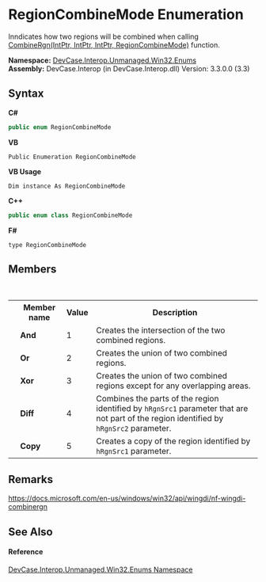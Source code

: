 # RegionCombineMode Enumeration
 

Inndicates how two regions will be combined when calling <a href="M_DevCase_Interop_Unmanaged_Win32_NativeMethods_CombineRgn">CombineRgn(IntPtr, IntPtr, IntPtr, RegionCombineMode)</a> function.

**Namespace:**&nbsp;<a href="N_DevCase_Interop_Unmanaged_Win32_Enums">DevCase.Interop.Unmanaged.Win32.Enums</a><br />**Assembly:**&nbsp;DevCase.Interop (in DevCase.Interop.dll) Version: 3.3.0.0 (3.3)

## Syntax

**C#**<br />
``` C#
public enum RegionCombineMode
```

**VB**<br />
``` VB
Public Enumeration RegionCombineMode
```

**VB Usage**<br />
``` VB Usage
Dim instance As RegionCombineMode
```

**C++**<br />
``` C++
public enum class RegionCombineMode
```

**F#**<br />
``` F#
type RegionCombineMode
```


## Members
&nbsp;<table><tr><th></th><th>Member name</th><th>Value</th><th>Description</th></tr><tr><td /><td target="F:DevCase.Interop.Unmanaged.Win32.Enums.RegionCombineMode.And">**And**</td><td>1</td><td>Creates the intersection of the two combined regions.</td></tr><tr><td /><td target="F:DevCase.Interop.Unmanaged.Win32.Enums.RegionCombineMode.Or">**Or**</td><td>2</td><td>Creates the union of two combined regions.</td></tr><tr><td /><td target="F:DevCase.Interop.Unmanaged.Win32.Enums.RegionCombineMode.Xor">**Xor**</td><td>3</td><td>Creates the union of two combined regions except for any overlapping areas.</td></tr><tr><td /><td target="F:DevCase.Interop.Unmanaged.Win32.Enums.RegionCombineMode.Diff">**Diff**</td><td>4</td><td>Combines the parts of the region identified by `hRgnSrc1` parameter that are not part of the region identified by `hRgnSrc2` parameter.</td></tr><tr><td /><td target="F:DevCase.Interop.Unmanaged.Win32.Enums.RegionCombineMode.Copy">**Copy**</td><td>5</td><td>Creates a copy of the region identified by `hRgnSrc1` parameter.</td></tr></table>

## Remarks
<a href="https://docs.microsoft.com/en-us/windows/win32/api/wingdi/nf-wingdi-combinergn" target="_blank">https://docs.microsoft.com/en-us/windows/win32/api/wingdi/nf-wingdi-combinergn</a>

## See Also


#### Reference
<a href="N_DevCase_Interop_Unmanaged_Win32_Enums">DevCase.Interop.Unmanaged.Win32.Enums Namespace</a><br />